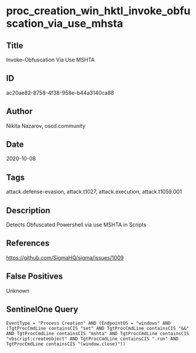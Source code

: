 # proc_creation_win_hktl_invoke_obfuscation_via_use_mhsta

## Title
Invoke-Obfuscation Via Use MSHTA

## ID
ac20ae82-8758-4f38-958e-b44a3140ca88

## Author
Nikita Nazarov, oscd.community

## Date
2020-10-08

## Tags
attack.defense-evasion, attack.t1027, attack.execution, attack.t1059.001

## Description
Detects Obfuscated Powershell via use MSHTA in Scripts

## References
https://github.com/SigmaHQ/sigma/issues/1009

## False Positives
Unknown

## SentinelOne Query
```
EventType = "Process Creation" AND (EndpointOS = "windows" AND (TgtProcCmdLine containsCIS "set" AND TgtProcCmdLine containsCIS "&&" AND TgtProcCmdLine containsCIS "mshta" AND TgtProcCmdLine containsCIS "vbscript:createobject" AND TgtProcCmdLine containsCIS ".run" AND TgtProcCmdLine containsCIS "(window.close)"))

```